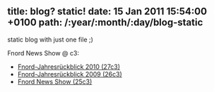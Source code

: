 title: blog? static!
date: 15 Jan 2011 15:54:00 +0100
path: /:year/:month/:day/blog-static
---

static blog with just one file ;)

Fnord News Show @ c3:

* [Fnord-Jahresrückblick 2010 (27c3)](http://events.ccc.de/congress/2010/Fahrplan/events/4070.en.html)
* [Fnord-Jahresrückblick 2009 (26c3)](http://events.ccc.de/congress/2009/Fahrplan/events/3613.en.html)
* [Fnord News Show (25c3)](http://events.ccc.de/congress/2008/Fahrplan/events/2812.en.html)
